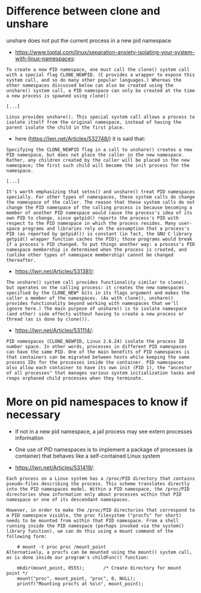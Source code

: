 
# Difference between clone and unshare

unshare does not put the current process in a new pid namespace

- https://www.toptal.com/linux/separation-anxiety-isolating-your-system-with-linux-namespaces:

```
To create a new PID namespace, one must call the clone() system call with a special flag CLONE_NEWPID. (C provides a wrapper to expose this system call, and so do many other popular languages.) Whereas the other namespaces discussed below can also be created using the unshare() system call, a PID namespace can only be created at the time a new process is spawned using clone()

[...]

Linux provides unshare(). This special system call allows a process to isolate itself from the original namespace, instead of having the parent isolate the child in the first place.
```

- here (https://lwn.net/Articles/532748/) it is said that:

```
Specifying the CLONE_NEWPID flag in a call to unshare() creates a new PID namespace, but does not place the caller in the new namespace. Rather, any children created by the caller will be placed in the new namespace; the first such child will become the init process for the namespace.

[...]

It's worth emphasizing that setns() and unshare() treat PID namespaces specially. For other types of namespaces, these system calls do change the namespace of the caller. The reason that these system calls do not change the PID namespace of the calling process is because becoming a member of another PID namespace would cause the process's idea of its own PID to change, since getpid() reports the process's PID with respect to the PID namespace in which the process resides. Many user-space programs and libraries rely on the assumption that a process's PID (as reported by getpid()) is constant (in fact, the GNU C library getpid() wrapper function caches the PID); those programs would break if a process's PID changed. To put things another way: a process's PID namespace membership is determined when the process is created, and (unlike other types of namespace membership) cannot be changed thereafter.
```

- https://lwn.net/Articles/531381/:

```
The unshare() system call provides functionality similar to clone(), but operates on the calling process: it creates the new namespaces specified by the CLONE_NEW* bits in its flags argument and makes the caller a member of the namespaces. (As with clone(), unshare() provides functionality beyond working with namespaces that we'll ignore here.) The main purpose of unshare() is to isolate namespace (and other) side effects without having to create a new process or thread (as is done by clone()).
```

- https://lwn.net/Articles/531114/:

```
PID namespaces (CLONE_NEWPID, Linux 2.6.24) isolate the process ID number space. In other words, processes in different PID namespaces can have the same PID. One of the main benefits of PID namespaces is that containers can be migrated between hosts while keeping the same process IDs for the processes inside the container. PID namespaces also allow each container to have its own init (PID 1), the "ancestor of all processes" that manages various system initialization tasks and reaps orphaned child processes when they terminate.
```

# More on pid namespaces to know if necessary

- if not in a new pid namespace, a jail process may see extern processes information

- One use of PID namespaces is to implement a package of processes (a container) that behaves like a self-contained Linux system

- https://lwn.net/Articles/531419/:

```
Each process on a Linux system has a /proc/PID directory that contains pseudo-files describing the process. This scheme translates directly into the PID namespaces model. Within a PID namespace, the /proc/PID directories show information only about processes within that PID namespace or one of its descendant namespaces.

However, in order to make the /proc/PID directories that correspond to a PID namespace visible, the proc filesystem ("procfs" for short) needs to be mounted from within that PID namespace. From a shell running inside the PID namespace (perhaps invoked via the system() library function), we can do this using a mount command of the following form:

    # mount -t proc proc /mount_point
Alternatively, a procfs can be mounted using the mount() system call, as is done inside our program's childFunc() function:

    mkdir(mount_point, 0555);       /* Create directory for mount point */
    mount("proc", mount_point, "proc", 0, NULL);
    printf("Mounting procfs at %s\n", mount_point);
```